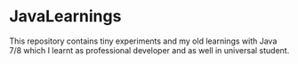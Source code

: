 # JavaLearnings


This repository contains tiny experiments and my old learnings with Java 7/8 which I learnt as professional developer
and as well in universal student. 


